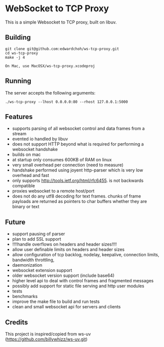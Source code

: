 WebSocket to TCP Proxy
====

This is a simple Websocket to TCP proxy, built on libuv.

Building
-----

    git clone git@github.com:edwardchoh/ws-tcp-proxy.git
    cd ws-tcp-proxy
    make -j 4

    On Mac, use MacOSX/ws-tcp-proxy.xcodeproj

Running
-----

The server accepts the following arguments:

    ./ws-tcp-proxy --lhost 0.0.0.0:80 --rhost 127.0.0.1:5000

Features
-----

  * supports parsing of all websocket control and data frames from a stream
  * evented io handled by libuv
  * does not support HTTP beyond what is required for performing a websocket
    handshake
  * builds on mac
  * at startup only consumes 600KB of RAM on linux
  * very small overhead per connection (need to measure)
  * handshake performed using joyent http-parser which is very low overhead
    and fast
  * only supports http://tools.ietf.org/html/rfc6455. is not backwards 
    compatible
  * proxies websocket to a remote host/port
  * does not do any utf8 decoding for text frames. chunks of frame payloads
    are returned as pointers to char buffers whether they are binary or text
  
Future
-----

  * support pausing of parser
  * plan to add SSL support
  * !!!!handle overflows on headers and header sizes!!!!
  * allow user definable limits on headers and header sizes
  * allow configuration of tcp backlog, nodelay, keepalive, connection
    limits, bandwidth throttling, 
  * daemonization
  * websocket extension support
  * older websocket version support (include base64)
  * higher level api to deal with control frames and fragmented messages
  * possibly add support for static file serving and http 
    user modules
  * tests
  * benchmarks
  * improve the make file to build and run tests
  * clean and small websocket api for servers and clients
  

Credits
-----

This project is inspired/copied from ws-uv (https://github.com/billywhizz/ws-uv.git)